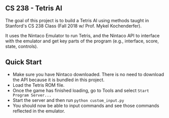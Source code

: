 ## CS 238 - Tetris AI

The goal of this project is to build a Tetris AI using methods taught in Stanford's CS 238 Class (Fall 2018 w/ Prof. Mykel Kochenderfer).

It uses the Nintaco Emulator to run Tetris, and the Nintaco API to interface with the emulator and get key parts of the program (e.g., interface, score, state, controls).

## Quick Start

* Make sure you have Nintaco downloaded. There is no need to download the API because it is bundled in this project.
* Load the Tetris ROM file.
* Once the game has finished loading, go to Tools and select `Start Program Server...`
* Start the server and then run `python custom_input.py`
* You should now be able to input commands and see those commands reflected in the emulator.
